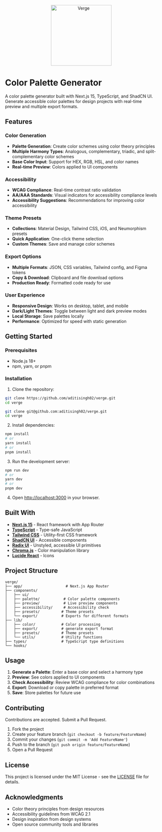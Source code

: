 <div align="center">
  <img src="verge.gif" alt="Verge" width="200" />
</div>

# Color Palette Generator

A color palette generator built with Next.js 15, TypeScript, and ShadCN UI. Generate accessible color palettes for design projects with real-time preview and multiple export formats.

## Features

### Color Generation

- **Palette Generation**: Create color schemes using color theory principles
- **Multiple Harmony Types**: Analogous, complementary, triadic, and split-complementary color schemes
- **Base Color Input**: Support for HEX, RGB, HSL, and color names
- **Real-time Preview**: Colors applied to UI components

### Accessibility

- **WCAG Compliance**: Real-time contrast ratio validation
- **AA/AAA Standards**: Visual indicators for accessibility compliance levels
- **Accessibility Suggestions**: Recommendations for improving color accessibility

### Theme Presets

- **Collections**: Material Design, Tailwind CSS, iOS, and Neumorphism presets
- **Quick Application**: One-click theme selection
- **Custom Themes**: Save and manage color schemes

### Export Options

- **Multiple Formats**: JSON, CSS variables, Tailwind config, and Figma tokens
- **Copy & Download**: Clipboard and file download options
- **Production Ready**: Formatted code ready for use

### User Experience

- **Responsive Design**: Works on desktop, tablet, and mobile
- **Dark/Light Themes**: Toggle between light and dark preview modes
- **Local Storage**: Save palettes locally
- **Performance**: Optimized for speed with static generation

## Getting Started

### Prerequisites

- Node.js 18+
- npm, yarn, or pnpm

### Installation

1. Clone the repository:

```bash
git clone https://github.com/aditisingh02/verge.git
cd verge
```

```bash
git clone git@github.com:aditisingh02/verge.git
cd verge
```

2. Install dependencies:

```bash
npm install
# or
yarn install
# or
pnpm install
```

3. Run the development server:

```bash
npm run dev
# or
yarn dev
# or
pnpm dev
```

4. Open [http://localhost:3000](http://localhost:3000) in your browser.

## Built With

- **[Next.js 15](https://nextjs.org/)** - React framework with App Router
- **[TypeScript](https://www.typescriptlang.org/)** - Type-safe JavaScript
- **[Tailwind CSS](https://tailwindcss.com/)** - Utility-first CSS framework
- **[ShadCN UI](https://ui.shadcn.com/)** - Accessible components
- **[Radix UI](https://www.radix-ui.com/)** - Unstyled, accessible UI primitives
- **[Chroma.js](https://gka.github.io/chroma.js/)** - Color manipulation library
- **[Lucide React](https://lucide.dev/)** - Icons

## Project Structure

```
verge/
├── app/                    # Next.js App Router
├── components/
│   ├── ui/
│   ├── palette/           # Color palette components
│   ├── preview/           # Live preview components
│   ├── accessibility/     # Accessibility check
│   ├── presets/          # Theme presets
│   └── export/           # Exports for different formats
├── lib/
│   ├── color/            # Color processing
│   ├── export/           # generate export format
│   ├── presets/          # Theme presets
│   └── utils/            # Utility functions
├── types/                # TypeScript type definitions
└── hooks/
```

## Usage

1. **Generate a Palette**: Enter a base color and select a harmony type
2. **Preview**: See colors applied to UI components
3. **Check Accessibility**: Review WCAG compliance for color combinations
4. **Export**: Download or copy palette in preferred format
5. **Save**: Store palettes for future use

## Contributing

Contributions are accepted. Submit a Pull Request.

1. Fork the project
2. Create your feature branch (`git checkout -b feature/FeatureName`)
3. Commit your changes (`git commit -m 'Add FeatureName'`)
4. Push to the branch (`git push origin feature/FeatureName`)
5. Open a Pull Request

## License

This project is licensed under the MIT License - see the [LICENSE](LICENSE) file for details.

## Acknowledgments

- Color theory principles from design resources
- Accessibility guidelines from WCAG 2.1
- Design inspiration from design systems
- Open source community tools and libraries
